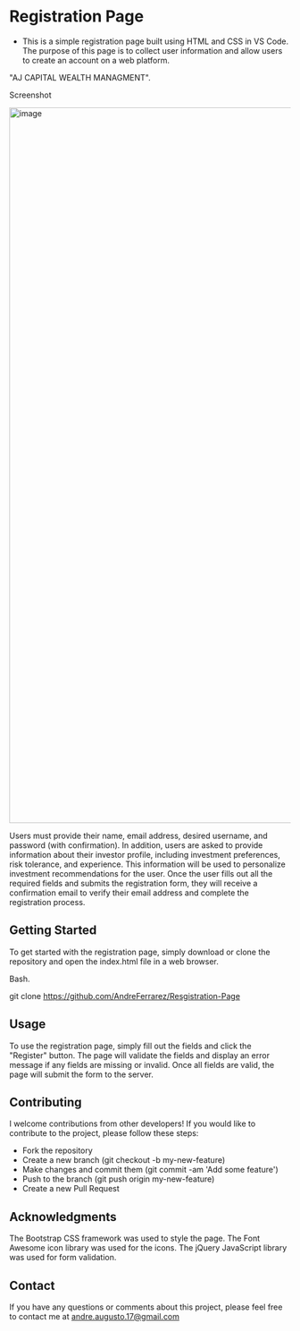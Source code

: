 # Registration Page  

- This is a simple registration page built using HTML and CSS in VS Code. The purpose of this page is to collect user information and allow users to create an account on a web platform.


"AJ CAPITAL WEALTH MANAGMENT".

Screenshot 

<img width="1280" alt="image" src="https://user-images.githubusercontent.com/81924112/226208591-41ff3a75-ace4-49ce-b86a-1272252adc12.png">


Users must provide their name, email address, desired username, and password (with confirmation). In addition, users are asked to provide information about their investor profile, including investment preferences, risk tolerance, and experience. This information will be used to personalize investment recommendations for the user. Once the user fills out all the required fields and submits the registration form, they will receive a confirmation email to verify their email address and complete the registration process.


## Getting Started

To get started with the registration page, simply download or clone the repository and open the index.html file in a web browser.

Bash.

git clone https://github.com/AndreFerrarez/Resgistration-Page


## Usage

To use the registration page, simply fill out the fields and click the "Register" button. 
The page will validate the fields and display an error message if any fields are missing or invalid. 
Once all fields are valid, the page will submit the form to the server.


## Contributing

I welcome contributions from other developers! If you would like to contribute to the project, 
please follow these steps:

- Fork the repository
- Create a new branch (git checkout -b my-new-feature)
- Make changes and commit them (git commit -am 'Add some feature')
- Push to the branch (git push origin my-new-feature)
- Create a new Pull Request

## Acknowledgments

The Bootstrap CSS framework was used to style the page.
The Font Awesome icon library was used for the icons.
The jQuery JavaScript library was used for form validation.


## Contact

If you have any questions or comments about this project, 
please feel free to contact me at andre.augusto.17@gmail.com





